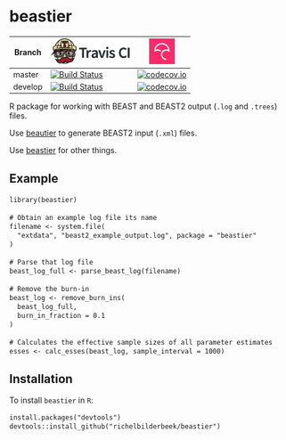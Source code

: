 # beastier

Branch|[![Travis CI logo](TravisCI.png)](https://travis-ci.org)|[![Codecov logo](Codecov.png)](https://www.codecov.io)
---|---|---
master|[![Build Status](https://travis-ci.org/richelbilderbeek/beastier.svg?branch=master)](https://travis-ci.org/richelbilderbeek/beastier)|[![codecov.io](https://codecov.io/github/richelbilderbeek/beastier/coverage.svg?branch=master)](https://codecov.io/github/richelbilderbeek/beastier/branch/master)
develop|[![Build Status](https://travis-ci.org/richelbilderbeek/beastier.svg?branch=develop)](https://travis-ci.org/richelbilderbeek/beastier)|[![codecov.io](https://codecov.io/github/richelbilderbeek/beastier/coverage.svg?branch=develop)](https://codecov.io/github/richelbilderbeek/beastier/branch/develop)

R package for working with BEAST and BEAST2 output (`.log` and `.trees`) files. 

Use [beautier](https://github.com/richelbilderbeek/beautier) to generate BEAST2 input (`.xml`) files.

Use [beastier](https://github.com/beast-dev/beastier) for other things.

## Example

```
library(beastier)

# Obtain an example log file its name
filename <- system.file(
  "extdata", "beast2_example_output.log", package = "beastier"
)

# Parse that log file
beast_log_full <- parse_beast_log(filename)

# Remove the burn-in
beast_log <- remove_burn_ins(
  beast_log_full,
  burn_in_fraction = 0.1
)

# Calculates the effective sample sizes of all parameter estimates
esses <- calc_esses(beast_log, sample_interval = 1000)
```

## Installation

To install `beastier` in `R`:

```{r}
install.packages("devtools")
devtools::install_github("richelbilderbeek/beastier")
```

